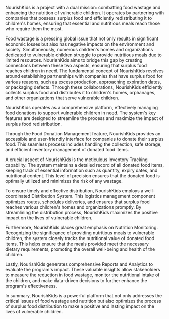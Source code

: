 NourishKids is a project with a dual mission: combatting food wastage and enhancing the nutrition of vulnerable children. It operates by partnering with companies that possess surplus food and efficiently redistributing it to children's homes, ensuring that essential and nutritious meals reach those who require them the most.


Food wastage is a pressing global issue that not only results in significant economic losses but also has negative impacts on the environment and society. Simultaneously, numerous children's homes and organizations dedicated to vulnerable children struggle to provide nutritious meals due to limited resources. NourishKids aims to bridge this gap by creating connections between these two aspects, ensuring that surplus food reaches children in need. The fundamental concept of NourishKids revolves around establishing partnerships with companies that have surplus food for various reasons, such as excess production, approaching expiration dates, or packaging defects. Through these collaborations, NourishKids efficiently collects surplus food and distributes it to children's homes, orphanages, and other organizations that serve vulnerable children.



NourishKids operates as a comprehensive platform, effectively managing food donations to support vulnerable children in need. The system's key features are designed to streamline the process and maximize the impact of surplus food redistribution.

Through the Food Donation Management feature, NourishKids provides an accessible and user-friendly interface for companies to donate their surplus food. This seamless process includes handling the collection, safe storage, and efficient inventory management of donated food items.

A crucial aspect of NourishKids is the meticulous Inventory Tracking capability. The system maintains a detailed record of all donated food items, keeping track of essential information such as quantity, expiry dates, and nutritional content. This level of precision ensures that the donated food is optimally utilized and minimizes the risk of any wastage.

To ensure timely and effective distribution, NourishKids employs a well-coordinated Distribution System. This logistics management component optimizes routes, schedules deliveries, and ensures that surplus food reaches various children's homes and organizations promptly. By streamlining the distribution process, NourishKids maximizes the positive impact on the lives of vulnerable children.

Furthermore, NourishKids places great emphasis on Nutrition Monitoring. Recognizing the significance of providing nutritious meals to vulnerable children, the system closely tracks the nutritional value of donated food items. This helps ensure that the meals provided meet the necessary dietary requirements, promoting the overall well-being and health of the children.

Lastly, NourishKids generates comprehensive Reports and Analytics to evaluate the program's impact. These valuable insights allow stakeholders to measure the reduction in food wastage, monitor the nutritional intake of the children, and make data-driven decisions to further enhance the program's effectiveness.

In summary, NourishKids is a powerful platform that not only addresses the critical issues of food wastage and nutrition but also optimizes the process of surplus food distribution to make a positive and lasting impact on the lives of vulnerable children.
